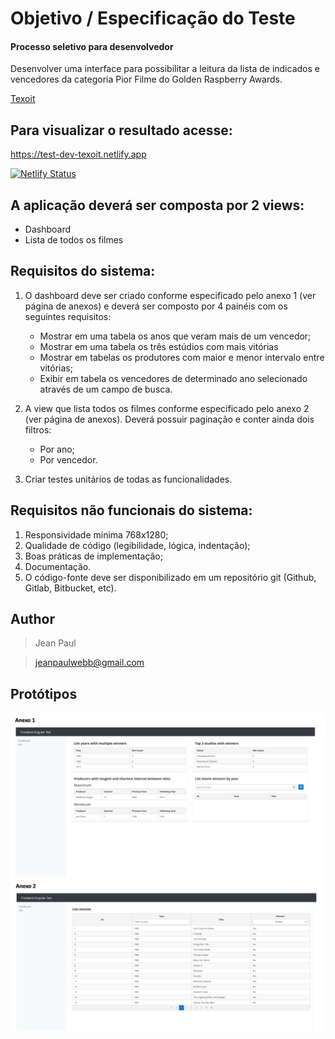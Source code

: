 # Objetivo / Especificação do Teste
#### Processo seletivo para desenvolvedor

Desenvolver uma interface para possibilitar a leitura da lista de indicados e vencedores
da categoria Pior Filme do Golden Raspberry Awards.

[Texoit](https:///www.texoit.com)

## Para visualizar o resultado acesse:

https://test-dev-texoit.netlify.app

[![Netlify Status](https://api.netlify.com/api/v1/badges/db1b787d-ccb6-48ab-905d-c0c6cbeb4de6/deploy-status)](https://app.netlify.com/sites/test-dev-texoit/deploys)

## A aplicação deverá ser composta por 2 views:

- Dashboard
- Lista de todos os filmes

## Requisitos do sistema:

1. O dashboard deve ser criado conforme especificado pelo anexo 1 (ver página de anexos) e deverá ser composto por 4
   painéis com os seguintes requisitos:
   * Mostrar em uma tabela os anos que veram mais de um vencedor;
   * Mostrar em uma tabela os três estúdios com mais vitórias
   * Mostrar em tabelas os produtores com maior e menor intervalo entre
   vitórias;
   * Exibir em tabela os vencedores de determinado ano selecionado através
   de um campo de busca.


2. A view que lista todos os filmes conforme especificado pelo anexo 2 (ver página
   de anexos). Deverá possuir paginação e conter ainda dois filtros:
   * Por ano;
   * Por vencedor.


3. Criar testes unitários de todas as funcionalidades.

## Requisitos não funcionais do sistema:

1. Responsividade mínima 768x1280;
2. Qualidade de código (legibilidade, lógica, indentação);
3. Boas práticas de implementação;
4. Documentação.
5. O código-fonte deve ser disponibilizado em um repositório git (Github, Gitlab, Bitbucket, etc).

## Author
>Jean Paul

>jeanpaulwebb@gmail.com

## Protótipos
![Protótipo 1](https://raw.githubusercontent.com/JeanPaulll/test-for-developer-vacancy-at-texo-it/master/src/assets/prototipos/1.png)
![Protótipo 1](https://raw.githubusercontent.com/JeanPaulll/test-for-developer-vacancy-at-texo-it/master/src/assets/prototipos/2.png)
